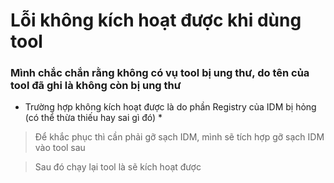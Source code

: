 # Lỗi không kích hoạt được khi dùng tool
### Mình chắc chắn rằng không có vụ tool bị ung thư, do tên của tool đã ghi là không còn bị ung thư

* Trường hợp không kích hoạt được là do phần Registry của IDM bị hỏng (có thể thừa thiếu hay sai gì đó) *

> Để khắc phục thì cần phải gỡ sạch IDM, mình sẽ tích hợp gỡ sạch IDM vào tool sau

> Sau đó chạy lại tool là sẽ kích hoạt được
